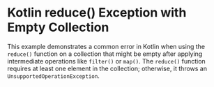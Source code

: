 # Kotlin reduce() Exception with Empty Collection
This example demonstrates a common error in Kotlin when using the `reduce()` function on a collection that might be empty after applying intermediate operations like `filter()` or `map()`. The `reduce()` function requires at least one element in the collection; otherwise, it throws an `UnsupportedOperationException`.